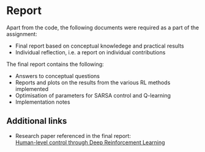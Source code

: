 # Report
Apart from the code, the following documents were required as a part of the assignment:

- Final report based on conceptual knowledege and practical results
- Individual reflection, i.e. a report on individual contributions

The final report contains the following:

- Answers to conceptual questions
- Reports and plots on the results from the various RL methods implemented
- Optimisation of parameters for SARSA control and Q-learning
- Implementation notes

## Additional links

- Research paper referenced in the final report:<br>[Human-level control through Deep Reinforcement Learning](https://github.com/tjwhitaker/human-level-control-through-deep-reinforcement-learning/blob/master/research/human-level-control-through-deep-reinforcement-learning.pdf)

